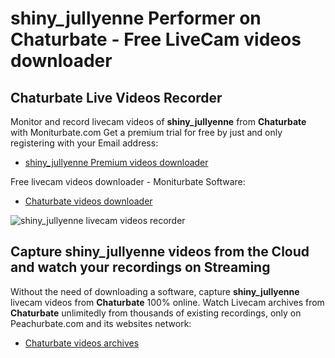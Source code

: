 # shiny_jullyenne Performer on Chaturbate - Free LiveCam videos downloader

## Chaturbate Live Videos Recorder

Monitor and record livecam videos of **shiny_jullyenne** from **Chaturbate** with Moniturbate.com
Get a premium trial for free by just and only registering with your Email address:
* [shiny_jullyenne Premium videos downloader](https://moniturbate.com/request-demo-licence-key.html)

Free livecam videos downloader - Moniturbate Software:
* [Chaturbate videos downloader](https://moniturbate.com/moniturbate-download-software.html)

![shiny_jullyenne livecam videos recorder](https://peachurnet.com/templates/moniturbate-software.png)


## Capture shiny_jullyenne videos from the Cloud and watch your recordings on Streaming

Without the need of downloading a software, capture **shiny_jullyenne** livecam videos from **Chaturbate** 100% online.
Watch Livecam archives from **Chaturbate** unlimitedly from thousands of existing recordings, only on Peachurbate.com and its websites network:
* [Chaturbate videos archives](https://peachurnet.com/)